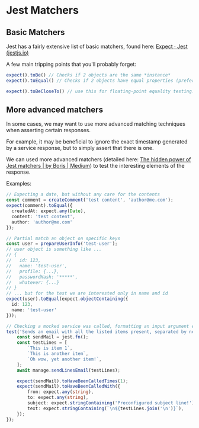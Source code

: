 # Jest Matchers

## Basic Matchers

Jest has a fairly extensive list of basic matchers, found here: [Expect · Jest (jestjs.io)](https://jestjs.io/docs/expect)

  

A few main tripping points that you'll probably forget:

```typescript
expect().toBe() // Checks if 2 objects are the same *instance*
expect().toEqual() // Checks if 2 objects have equal properties (preferable I think)

expect().toBeCloseTo() // use this for floating-point equality testing.
```

  

## More advanced matchers

In some cases, we may want to use more advanced matching techniques when asserting certain responses.

For example, it may be beneficial to ignore the exact timestamp generated by a service response, but to simply assert that there is one.

We can used more advanced matchers (detailed here: [The hidden power of Jest matchers | by Boris | Medium](https://just-boris.medium.com/the-hidden-power-of-jest-matchers-f3d86d8101b0)) to test the interesting elements of the response.

  

Examples:

```typescript
// Expecting a date, but without any care for the contents
const comment = createComment('test content', 'author@me.com');
expect(comment).toEqual({
  createdAt: expect.any(Date),
  content: 'test content',
  author: 'author@me.com'
});
```

  

```typescript
// Partial match an object on specific keys
const user = prepareUserInfo('test-user'); 
// user object is something like ... 
// {
//   id: 123,
//   name: 'test-user',
//   profile: {...},
//   passwordHash: '*****',
//   whatever: {...}
// }
// ... but for the test we are interested only in name and id
expect(user).toEqual(expect.objectContaining({
  id: 123,
  name: 'test-user'
}));
```

  

```typescript
// Checking a mocked service was called, formatting an input argument exactly.
test('Sends an email with all the listed items present, separated by newlines', async () => {
    const sendMail = jest.fn();
    const testLines = [
        `This is item 1`,
        `This is another item`,
        `Oh wow, yet another item!`,
    ];
    await manage.sendLinesEmail(testLines);

    expect(sendMail).toHaveBeenCalledTimes(1);
    expect(sendMail).toHaveBeenCalledWith({
        from: expect.any(string),
        to: expect.any(string),
        subject: expect.stringContaining('Preconfigured subject line!'),
        text: expect.stringContaining(`\n${testLines.join('\n')}`),
    });
});
```
